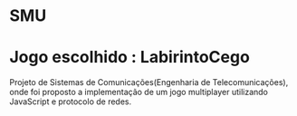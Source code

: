 # SMU
# Jogo escolhido : LabirintoCego

Projeto de Sistemas de Comunicações(Engenharia de Telecomunicações), onde foi proposto a implementação de um jogo multiplayer utilizando JavaScript e protocolo de redes. 
